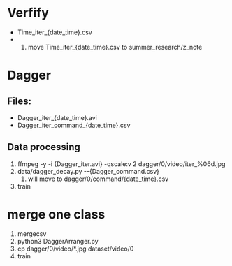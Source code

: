 # Verfify
- Time_iter_{date_time}.csv
- 1. move Time_iter_{date_time}.csv to summer_research/z_note
# Dagger
## Files:
- Dagger_iter_{date_time}.avi
- Dagger_iter_command_{date_time}.csv
## Data processing
1. ffmpeg -y -i {Dagger_iter.avi} -qscale:v 2 dagger/0/video/iter_%06d.jpg
2. data/dagger_decay.py --{Dagger_command.csv}
    1. will move to dagger/0/command/{date_time}.csv
3. train

# merge one class
1. mergecsv
2. python3 DaggerArranger.py
3. cp dagger/0/video/*.jpg dataset/video/0  
4. train
